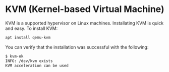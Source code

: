 # KVM (Kernel-based Virtual Machine)

KVM is a supported hypervisor on Linux machines. Installating KVM is quick and easy.
To install KVM:

```bash
apt install qemu-kvm
```

You can verify that the installation was successful with the following:

```bash
$ kvm-ok
INFO: /dev/kvm exists
KVM acceleration can be used
```